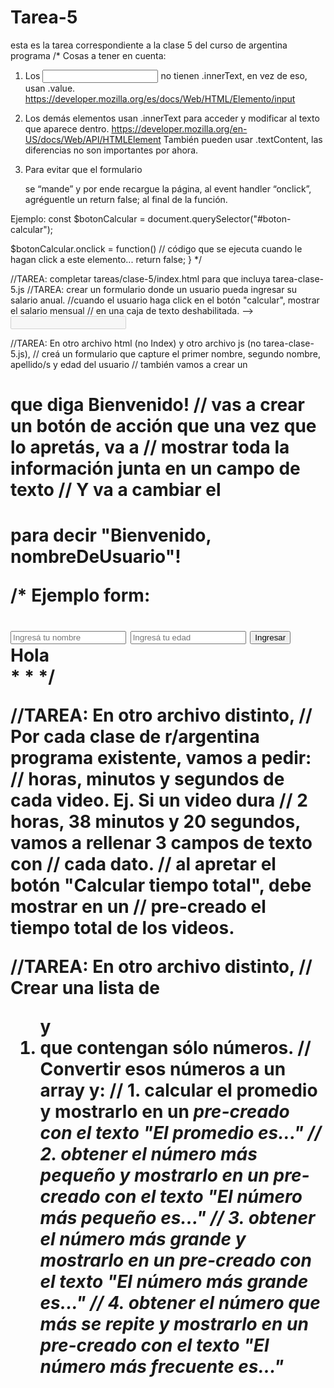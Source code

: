 # Tarea-5
esta es la tarea correspondiente a la clase 5 del curso de argentina programa
/*
Cosas a tener en cuenta:
1. Los <input> no tienen .innerText, en vez de eso, usan .value. https://developer.mozilla.org/es/docs/Web/HTML/Elemento/input

2. Los demás elementos usan .innerText para acceder y modificar al texto que aparece dentro. https://developer.mozilla.org/en-US/docs/Web/API/HTMLElement
También pueden usar .textContent, las diferencias no son importantes por ahora.

3. Para evitar que el formulario <form> se “mande” y por ende recargue la página,
al event handler “onclick”, agréguentle un return false; al final de la función.

Ejemplo:
const $botonCalcular = document.querySelector("#boton-calcular");

$botonCalcular.onclick = function()
    // código que se ejecuta cuando le hagan click a este elemento...
    return false;
}
*/

//TAREA: completar tareas/clase-5/index.html para que incluya tarea-clase-5.js
//TAREA: crear un formulario donde un usuario pueda ingresar su salario anual.
//cuando el usuario haga click en el botón "calcular", mostrar el salario mensual
// en una caja de texto deshabilitada. --> <input type="text" disabled id="salario-mensual"/>

//TAREA: En otro archivo html (no Index) y otro archivo js (no tarea-clase-5.js),
// creá un formulario que capture el primer nombre, segundo nombre, apellido/s y edad del usuario
// también vamos a crear un <h1> que diga Bienvenido!
// vas a crear un botón de acción que una vez que lo apretás, va a
// mostrar toda la información junta en un campo de texto
// Y va a cambiar el <h1> para decir "Bienvenido, nombreDeUsuario"!

/*
Ejemplo form:
  <form id="entrada-bar" onsubmit="return false;">
    <input type="text" placeholder="Ingresá tu nombre" id="nombre-usuario"/>
    <input type="number" placeholder="Ingresá tu edad" id="edad-usuario" />
    <input type="submit" value="Ingresar" id="ingresar"/>
  </form>

  <div id="resultado">Hola</div>
*
* */

//TAREA: En otro archivo distinto,
// Por cada clase de r/argentina programa existente, vamos a pedir:
// horas, minutos y segundos de cada video. Ej. Si un video dura
// 2 horas, 38 minutos y 20 segundos, vamos a rellenar 3 campos de texto con
// cada dato.
// al apretar el botón "Calcular tiempo total", debe mostrar en un
// <strong> pre-creado el tiempo total de los videos.

//TAREA: En otro archivo distinto,
// Crear una lista de <ol> y <li> que contengan sólo números.
// Convertir esos números a un array y:
// 1. calcular el promedio y mostrarlo en un <em> pre-creado con el texto "El promedio es..."
// 2. obtener el número más pequeño y mostrarlo en un <em> pre-creado con el texto "El número más pequeño es..."
// 3. obtener el número más grande y mostrarlo en un <em> pre-creado con el texto "El número más grande es..."
// 4. obtener el número que más se repite y mostrarlo en un <em> pre-creado con el texto "El número más frecuente es..."
